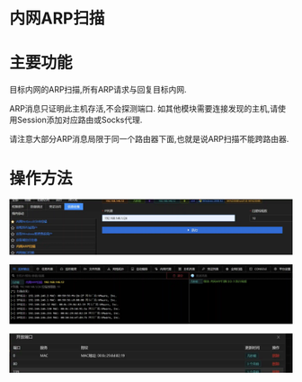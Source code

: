 # 内网ARP扫描

# 主要功能
目标内网的ARP扫描,所有ARP请求与回复目标内网. 

ARP消息只证明此主机存活,不会探测端口. 如其他模块需要连接发现的主机,请使用Session添加对应路由或Socks代理.

请注意大部分ARP消息局限于同一个路由器下面,也就是说ARP扫描不能跨路由器.

# 操作方法
![1624005493300-bdf45b27-bde9-4aa4-92c2-80cf1890d5ed.webp](./img/HhTflCqut_pqGXPK/1624005493300-bdf45b27-bde9-4aa4-92c2-80cf1890d5ed-546645.webp)

![1624005603914-b9cd68d9-14d4-43fb-ab28-3260057a1b7b.webp](./img/HhTflCqut_pqGXPK/1624005603914-b9cd68d9-14d4-43fb-ab28-3260057a1b7b-093197.webp)

![1624005617510-f5081814-f74b-436c-980d-14be849c5c50.webp](./img/HhTflCqut_pqGXPK/1624005617510-f5081814-f74b-436c-980d-14be849c5c50-761946.webp)


